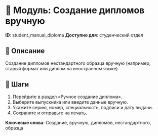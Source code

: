 # 📘 Модуль: Создание дипломов вручную
**ID**: student_manual_diploma
**Доступно для**: студенческий отдел

## 📝 Описание
Создание дипломов нестандартного образца вручную (например, старый формат или диплом на иностранном языке).

## 🩜 Шаги
1. Перейдите в раздел «Ручное создание диплома».
2. Выберите выпускника или введите данные вручную.
3. Укажите серию, номер, специальность, подписи и дату выдачи.
4. Сохраните и отправьте на печать.

**Ключевые слова**: Создание, вручную, дипломов, нестандартного, образца
